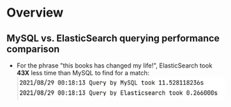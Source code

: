 # Overview
## MySQL vs. ElasticSearch querying performance comparison
* For the phrase "this books has changed my life!", ElasticSearch took **43X** less time than MySQL to find for a match:
![mysql vs. elastic search querying performance](query_benchmark_results.jpg "MySQL vs. ElasticSearch querying performance")